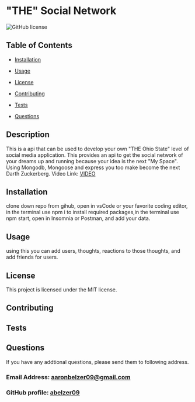 # "THE" Social Network

  ![GitHub license](https://img.shields.io/badge/license-MIT-blue.svg)

## Table of Contents 
* [Installation](#installation)
* [Usage](#usage)

* [License](#license)

* [Contributing](#contributing)
* [Tests](#tests)
* [Questions](#questions)

## Description
  This is a api that can be used to develop your own "THE Ohio State" level of social media application. This provides an api to get the social network of your dreams up and running because your idea is the next "My Space". Using Mongodb, Mongoose and express you too make become the next Darth Zuckerberg. 
 Video Link: [VIDEO](https://drive.google.com/file/d/1nocwSiHwiSJLdUd2WMxbWDP1SUlvt-M7/view)

## Installation
  clone down repo from gihub, open in vsCode or your favorite coding editor, in the terminal use npm i to install required packages,in the terminal use npm start, open in Insomnia or Postman, and add your data.

## Usage
  using this you can add users, thoughts, reactions to those thoughts, and add friends for users.

## License
This project is licensed under the MIT license.

## Contributing
  

## Tests
  
  

## Questions
  If you have any addtional questions, please send them to following address.
  ### Email Address:  aaronbelzer09@gmail.com
  ### GitHub profile: [abelzer09](https//github.com/abelzer09)
